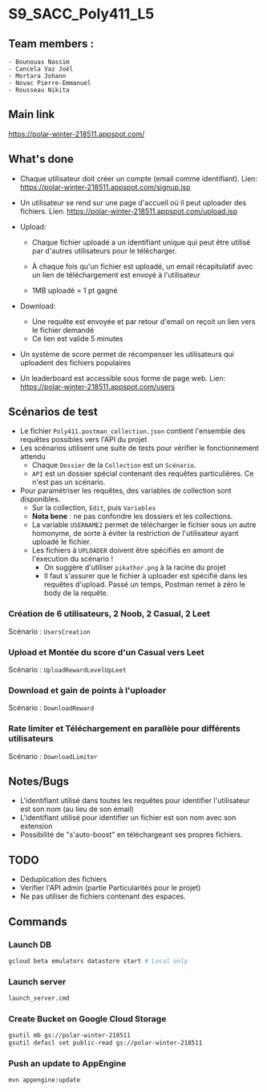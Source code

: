 # S9_SACC_Poly411_L5

## Team members :

    - Bounouas Nassim
    - Cancela Vaz Joël
    - Mortara Johann
    - Novac Pierre-Emmanuel
    - Rousseau Nikita

## Main link

https://polar-winter-218511.appspot.com/

## What's done

- Chaque utilisateur doit créer un compte (email comme identifiant). Lien: https://polar-winter-218511.appspot.com/signup.jsp

- Un utilisateur se rend sur une page d'accueil où il peut uploader des fichiers. Lien: https://polar-winter-218511.appspot.com/upload.jsp

- Upload:
    - Chaque fichier uploadé a un identifiant unique qui peut être utilisé par d'autres utilisateurs pour le télécharger.

    - À chaque fois qu'un fichier est uploadé, un email récapitulatif avec un lien de téléchargement est envoyé à l'utilisateur
    - 1MB uploadé = 1 pt gagné
- Download:
    - Une requête est envoyée et par retour d'email on reçoit un lien vers le fichier demandé
    - Ce lien est valide 5 minutes
- Un système de score permet de récompenser les utilisateurs qui uploadent des fichiers populaires
- Un leaderboard est accessible sous forme de page web. Lien: https://polar-winter-218511.appspot.com/users

## Scénarios de test

- Le fichier `Poly411.postman_collection.json` contient l'ensemble des requêtes possibles vers l'API du projet
- Les scénarios utilisent une suite de tests pour vérifier le fonctionnement attendu
  * Chaque `Dossier` de la `Collection` est un `Scénario`.
  * `API` est un dossier spécial contenant des requêtes particulières. Ce n'est pas un scénario.
- Pour paramétriser les requêtes, des variables de collection sont disponibles.
  * Sur la collection, `Edit`, puis `Variables`
  * __Nota bene__ : ne pas confondre les dossiers et les collections.
  * La variable `USERNAME2` permet de télécharger le fichier sous un autre homonyme, de sorte à éviter la restriction de l'utilisateur ayant uploadé le fichier.
  * Les fichiers à `UPLOADER` doivent être spécifiés en amont de l'execution du scénario !
    * On suggère d'utiliser `pikathor.png` à la racine du projet
    * Il faut s'assurer que le fichier à uploader est spécifié dans les requêtes d'upload. Passé un temps, Postman remet à zéro le body de la requête.

### Création de 6 utilisateurs, 2 Noob, 2 Casual, 2 Leet

Scénario : `UsersCreation`

### Upload et Montée du score d'un Casual vers Leet

Scénario : `UploadRewardLevelUpLeet`

### Download et gain de points à l'uploader

Scénario : `DownloadReward`

### Rate limiter et Téléchargement en parallèle pour différents utilisateurs

Scénario : `DownloadLimiter`

## Notes/Bugs

- L'identifiant utilisé dans toutes les requêtes pour identifier l'utilisateur est son nom (au lieu de son email)
- L'identifiant utilisé pour identifier un fichier est son nom avec son extension
- Possibilité de "s'auto-boost" en téléchargeant ses propres fichiers.

## TODO

- Déduplication des fichiers
- Verifier l'API admin (partie Particularités pour le projet)
- Ne pas utiliser de fichiers contenant des espaces.

## Commands

### Launch DB

```bash
gcloud beta emulators datastore start # Local only
```

### Launch server

```bash
launch_server.cmd
```

### Create Bucket on Google Cloud Storage

```bash
gsutil mb gs://polar-winter-218511
gsutil defacl set public-read gs://polar-winter-218511
```

### Push an update to AppEngine

```bash
mvn appengine:update
```
